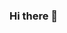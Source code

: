 ### Hi there 👋

<!--
**loRES-tech/loRES-tech** is a ✨ _special_ ✨ repository because its `README.md` (this file) appears on your GitHub profile.


### - 🔭 I’m currently working on ... exploration of the systems and protocols that rule our lives.
### - 🌱 I’m currently learning ... how to explore the systems and protocols that rule our lives.

